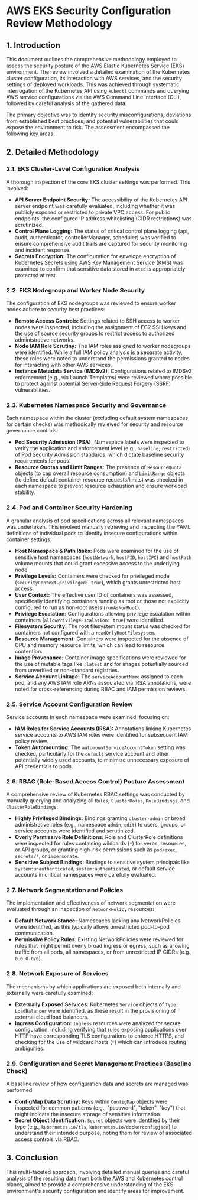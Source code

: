 # AWS EKS Security Configuration Review Methodology

## 1. Introduction

This document outlines the comprehensive methodology employed to assess the security posture of the AWS Elastic Kubernetes Service (EKS) environment. The review involved a detailed examination of the Kubernetes cluster configuration, its interaction with AWS services, and the security settings of deployed workloads. This was achieved through systematic interrogation of the Kubernetes API using `kubectl` commands and querying AWS service configurations via the AWS Command Line Interface (CLI), followed by careful analysis of the gathered data.

The primary objective was to identify security misconfigurations, deviations from established best practices, and potential vulnerabilities that could expose the environment to risk. The assessment encompassed the following key areas.

## 2. Detailed Methodology

### 2.1. EKS Cluster-Level Configuration Analysis

A thorough inspection of the core EKS cluster settings was performed. This involved:

* **API Server Endpoint Security:** The accessibility of the Kubernetes API server endpoint was carefully evaluated, including whether it was publicly exposed or restricted to private VPC access. For public endpoints, the configured IP address whitelisting (CIDR restrictions) was scrutinized.
* **Control Plane Logging:** The status of critical control plane logging (api, audit, authenticator, controllerManager, scheduler) was verified to ensure comprehensive audit trails are captured for security monitoring and incident response.
* **Secrets Encryption:** The configuration for envelope encryption of Kubernetes Secrets using AWS Key Management Service (KMS) was examined to confirm that sensitive data stored in `etcd` is appropriately protected at rest.

### 2.2. EKS Nodegroup and Worker Node Security

The configuration of EKS nodegroups was reviewed to ensure worker nodes adhere to security best practices:

* **Remote Access Controls:** Settings related to SSH access to worker nodes were inspected, including the assignment of EC2 SSH keys and the use of source security groups to restrict access to authorized administrative networks.
* **Node IAM Role Scrutiny:** The IAM roles assigned to worker nodegroups were identified. While a full IAM policy analysis is a separate activity, these roles were noted to understand the permissions granted to nodes for interacting with other AWS services.
* **Instance Metadata Service (IMDSv2):** Configurations related to IMDSv2 enforcement (e.g., via Launch Templates) were reviewed where possible to protect against potential Server-Side Request Forgery (SSRF) vulnerabilities.

### 2.3. Kubernetes Namespace Security and Governance

Each namespace within the cluster (excluding default system namespaces for certain checks) was methodically reviewed for security and resource governance controls:

* **Pod Security Admission (PSA):** Namespace labels were inspected to verify the application and enforcement level (e.g., `baseline`, `restricted`) of Pod Security Admission standards, which dictate baseline security requirements for pods.
* **Resource Quotas and Limit Ranges:** The presence of `ResourceQuota` objects (to cap overall resource consumption) and `LimitRange` objects (to define default container resource requests/limits) was checked in each namespace to prevent resource exhaustion and ensure workload stability.

### 2.4. Pod and Container Security Hardening

A granular analysis of pod specifications across all relevant namespaces was undertaken. This involved manually retrieving and inspecting the YAML definitions of individual pods to identify insecure configurations within container settings:

* **Host Namespace & Path Risks:** Pods were examined for the use of sensitive host namespaces (`hostNetwork`, `hostPID`, `hostIPC`) and `hostPath` volume mounts that could grant excessive access to the underlying node.
* **Privilege Levels:** Containers were checked for privileged mode (`securityContext.privileged: true`), which grants unrestricted host access.
* **User Context:** The effective user ID of containers was assessed, specifically identifying containers running as root or those not explicitly configured to run as non-root users (`runAsNonRoot`).
* **Privilege Escalation:** Configurations allowing privilege escalation within containers (`allowPrivilegeEscalation: true`) were identified.
* **Filesystem Security:** The root filesystem mount status was checked for containers not configured with a `readOnlyRootFilesystem`.
* **Resource Management:** Containers were inspected for the absence of CPU and memory resource limits, which can lead to resource contention.
* **Image Provenance:** Container image specifications were reviewed for the use of mutable tags like `:latest` and for images potentially sourced from unverified or non-standard registries.
* **Service Account Linkage:** The `serviceAccountName` assigned to each pod, and any AWS IAM role ARNs associated via IRSA annotations, were noted for cross-referencing during RBAC and IAM permission reviews.

### 2.5. Service Account Configuration Review

Service accounts in each namespace were examined, focusing on:

* **IAM Roles for Service Accounts (IRSA):** Annotations linking Kubernetes service accounts to AWS IAM roles were identified for subsequent IAM policy review.
* **Token Automounting:** The `automountServiceAccountToken` setting was checked, particularly for the `default` service account and other potentially widely used accounts, to minimize unnecessary exposure of API credentials to pods.

### 2.6. RBAC (Role-Based Access Control) Posture Assessment

A comprehensive review of Kubernetes RBAC settings was conducted by manually querying and analyzing all `Roles`, `ClusterRoles`, `RoleBindings`, and `ClusterRoleBindings`:

* **Highly Privileged Bindings:** Bindings granting `cluster-admin` or broad administrative roles (e.g., namespace `admin`, `edit`) to users, groups, or service accounts were identified and scrutinized.
* **Overly Permissive Role Definitions:** Role and ClusterRole definitions were inspected for rules containing wildcards (`*`) for verbs, resources, or API groups, or granting high-risk permissions such as `pod/exec`, `secrets/*`, or `impersonate`.
* **Sensitive Subject Bindings:** Bindings to sensitive system principals like `system:unauthenticated`, `system:authenticated`, or default service accounts in critical namespaces were carefully evaluated.

### 2.7. Network Segmentation and Policies

The implementation and effectiveness of network segmentation were evaluated through an inspection of `NetworkPolicy` resources:

* **Default Network Stance:** Namespaces lacking any NetworkPolicies were identified, as this typically allows unrestricted pod-to-pod communication.
* **Permissive Policy Rules:** Existing NetworkPolicies were reviewed for rules that might permit overly broad ingress or egress, such as allowing traffic from all pods, all namespaces, or from unrestricted IP CIDRs (e.g., `0.0.0.0/0`).

### 2.8. Network Exposure of Services

The mechanisms by which applications are exposed both internally and externally were carefully examined:

* **Externally Exposed Services:** Kubernetes `Service` objects of `Type: LoadBalancer` were identified, as these result in the provisioning of external cloud load balancers.
* **Ingress Configuration:** `Ingress` resources were analyzed for secure configuration, including verifying that rules exposing applications over HTTP have corresponding TLS configurations to enforce HTTPS, and checking for the use of wildcard hosts (`*`) which can introduce routing ambiguities.

### 2.9. Configuration and Secret Management Practices (Baseline Check)

A baseline review of how configuration data and secrets are managed was performed:

* **ConfigMap Data Scrutiny:** Keys within `ConfigMap` objects were inspected for common patterns (e.g., "password", "token", "key") that might indicate the insecure storage of sensitive information.
* **Secret Object Identification:** `Secret` objects were identified by their type (e.g., `kubernetes.io/tls`, `kubernetes.io/dockerconfigjson`) to understand their intended purpose, noting them for review of associated access controls via RBAC.

## 3. Conclusion

This multi-faceted approach, involving detailed manual queries and careful analysis of the resulting data from both the AWS and Kubernetes control planes, aimed to provide a comprehensive understanding of the EKS environment's security configuration and identify areas for improvement.
